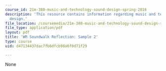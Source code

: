 ```yaml
---
course_id: 21m-380-music-and-technology-sound-design-spring-2016
description: 'This resource contains information regarding music and technology: Sound
  design.'
file_location: /coursemedia/21m-380-music-and-technology-sound-design-spring-2016/d47134437dac7fb6dfcb98a6f0d71f29_MIT21M_380S16_assn_wr_s2.pdf
file_type: application/pdf
layout: pdf
title: 'WR Soundwalk Reflection: Sample 2'
type: course
uid: d47134437dac7fb6dfcb98a6f0d71f29

---
```

None